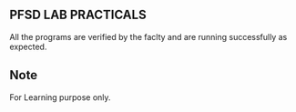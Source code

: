 ## PFSD LAB PRACTICALS
All the programs are verified by the faclty and are running successfully as expected.

## Note
For Learning purpose only.
